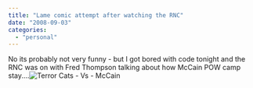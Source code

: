 ```yaml
---
title: "Lame comic attempt after watching the RNC"
date: "2008-09-03"
categories:
  - "personal"
---
```


No its probably not very funny - but I got bored with code tonight and the RNC was on with Fred Thompson talking about how McCain POW camp stay....![Terror Cats - Vs - McCain](https://d2ypg8o05lff0b.cloudfront.net/wp-content/uploads/2008/09/mccain-v-terrorcats.jpg)
